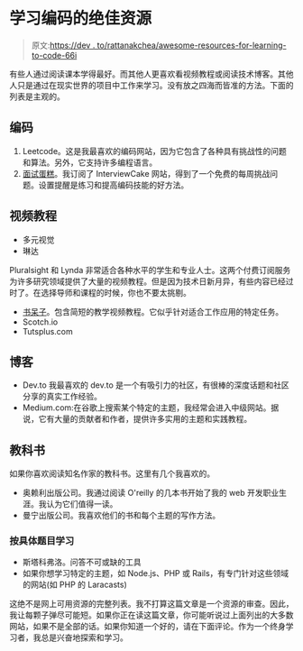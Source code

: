 # 学习编码的绝佳资源

> 原文:[https://dev . to/rattanakchea/awesome-resources-for-learning-to-code-66i](https://dev.to/rattanakchea/awesome-resources-for-learning-to-code-66i)

有些人通过阅读课本学得最好。而其他人更喜欢看视频教程或阅读技术博客。其他人只是通过在现实世界的项目中工作来学习。没有放之四海而皆准的方法。下面的列表是主观的。

## [](#coding)编码

1.  Leetcode。这是我最喜欢的编码网站，因为它包含了各种具有挑战性的问题和算法。另外，它支持许多编程语言。
2.  [面试蛋糕](https://www.interviewcake.com/)。我订阅了 InterviewCake 网站，得到了一个免费的每周挑战问题。设置提醒是练习和提高编码技能的好方法。

## [](#video-tutorials)视频教程

*   多元视觉
*   琳达

Pluralsight 和 Lynda 非常适合各种水平的学生和专业人士。这两个付费订阅服务为许多研究领域提供了大量的视频教程。但是因为技术日新月异，有些内容已经过时了。在选择导师和课程的时候，你也不要太挑剔。

*   [书呆子](http://egghead.io/)。包含简短的教学视频教程。它似乎针对适合工作应用的特定任务。
*   Scotch.io
*   Tutsplus.com

## [](#blogs)博客

*   Dev.to 我最喜欢的 dev.to 是一个有吸引力的社区，有很棒的深度话题和社区分享的真实工作经验。
*   Medium.com:在谷歌上搜索某个特定的主题，我经常会进入中级网站。据说，它有大量的贡献者和作者，提供许多实用的主题和实践教程。

## [](#textbooks)教科书

如果你喜欢阅读知名作家的教科书。这里有几个我喜欢的。

*   奥赖利出版公司。我通过阅读 O'reilly 的几本书开始了我的 web 开发职业生涯。我认为它们值得一读。
*   曼宁出版公司。我喜欢他们的书和每个主题的写作方法。

### [](#learn-by-specific-topic)按具体题目学习

*   斯塔科弗洛。问答不可或缺的工具
*   如果你想学习特定的主题，如 Node.js、PHP 或 Rails，有专门针对这些领域的网站(如 PHP 的 Laracasts)

这绝不是网上可用资源的完整列表。我不打算这篇文章是一个资源的审查。因此，我让每颗子弹尽可能短。如果你正在读这篇文章，你可能听说过上面列出的大多数网站，如果不是全部的话。如果你知道一个好的，请在下面评论。作为一个终身学习者，我总是兴奋地探索和学习。